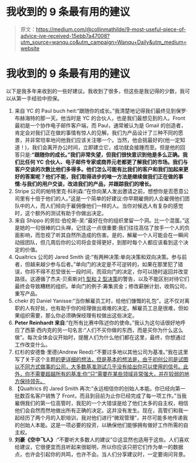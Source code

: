 # 我收到的 9 条最有用的建议

> 原文：<https://medium.com/@collinmathilde/9-most-useful-piece-of-advice-ive-received-15ebb7a47008?utm_source=wanqu.co&utm_campaign=Wanqu+Daily&utm_medium=website>

# 我收到的 9 条最有用的建议

以下是我多年来收到的一些好建议。我收到了很多，但这些是我记得的少数，我可以从第一手经验中担保。

1.  来自 YC 的 Paul buch heit:“跟随你的成长。”我清楚地记得我们最终见到保罗·布赫海特的那一天。他当时是 YC 的合伙人，也是我们最想见到的人。Front 最初是一个协作电子邮件客户端，而 Paul，通常被认为是 Gmail 的创造者，肯定会对我们正在做的事情有惊人的见解。我们为产品设计了三种不同的愿景，并非常坦率地问他我们应该关注哪一个。当然，他会挑最好的(他一定知道！)，我们会离开办公时间，立即建立它，成功就会接踵而至。但是他的回答只是:**“跟随你的成长。”我们非常失望，但我们很快意识到他是多么正确。我们比任何 YC 合伙人、电子邮件专家或商界元老都更了解我们的市场。我们与客户交谈的次数比他们多得多。他们怎么可能有比我们的客户和我们加起来更好的答案呢？他们不能，我们取得进步的唯一方法是继续做我们正在做的事情:与我们的用户交谈，改进我们的产品，并跟踪我们的增长。**
2.  Stripe 公司的帕特里克·科利森:“在你向某人发出邀请之前，想想你是否愿意公司里有十倍于他们的人。”这是一个简单的好建议:你早期雇佣的人会雇佣他们团队中的人，而人们倾向于雇佣像他们一样的人。当你对候选人有复杂的感觉时，这个额外的测试有助于你做出决定。
3.  来自 Shippo 的劳拉·伯伦斯-吴:“最好在你的组织里留一个洞。比一个混蛋。”这是她的一句很棒的口头禅，记住这一点很重要:我们往往高估了放手一个人的负面影响，而忽视了听其自然所造成的伤害。是的，解雇一个人可能会在一瞬间动摇团队，但几周后你的公司将会变得更好，到那时每个人都应该看到这个决定的价值。
4.  Qualtrics 公司的 Jared Smith 说:“有两种决策:单向决策和双向决策。参与前者，但越来越少参与后者。”单向门的决定是不可逆转的，如果在那里犯了错误，你将不得不忍受很长一段时间，而双向门的决定，你可以随时返回并改变路径。这遵循了杰夫·贝索斯对[1 型和 2 型决策](https://www.businessinsider.com/jeff-bezos-on-type-1-and-type-2-decisions-2016-4)的警告，以及不能区别对待它们最终会导致糟糕的组织。单向门的例子:筹集资金；修改薪酬计划，收购公司，重写产品。
5.  chekr 的 Daniel Yanisse:“当你解雇员工时，给他们慷慨的礼包”。这不仅对离职的人有好处，也有助于你的经理做出艰难的决定。解雇员工总是很难，但如果组织需要，那么你必须确保经理有权做出这些决定。
6.  **Peter Reinhardt 来自**:“在所有比赛中陈述你的使命。”我认为这句话很好地呼应了西蒙·西内克的另一句名言:“人们不买你做的东西，而是买你为什么这么做”。每次全体会议开始时，提醒人们为什么他们都在这里，最终，你想通过工作改变什么。
7.  红杉的安德鲁·里德(Andrew Reed):“不要过多地以其他公司为基准。”我在这里写了关于这个主题[的更详细的想法，但是基本的想法是，由于初创公司是试图以不同方式做事的公司，大多数基准测试几乎没有给出你可以使用的信号。此外，你不需要超越所有的基准:你“只”需要在某些领域非常强大，并在较弱的地方保持领先。](https://medium.com/@collinmathilde/thoughts-on-benchmarking-against-other-companies-7156b013e0f2)
8.  【Qualtrics 的 Jared Smith 再次:“永远相信你的创始人本能。你已经向第一批数百名客户销售了 Front，而且到目前为止你已经完成了每一项工作。”当我雇佣我们的第一位高管时，我犯的一个大错误是给了他们太多的自主权，相信他们会自然而然地做出所有正确的决定。这并没有发生。现在，高管们和我一起经历了两个月的入职培训，我对他们进行“微观管理”，并尽可能多地传递我的创始人本能。这是一项必要的投资，以确保他们能够拥有做好工作所需的自主权。
9.  **刘豪《空中飞人》**:“不要听大多数人的建议”😉这显然也适用于这些。人们喜欢给建议，它很便宜而且听起来很聪明，所以你应该只把它们作为单一的数据点，也许会引起你的共鸣，也许不会。当人们分享建议时，一定要询问背景。